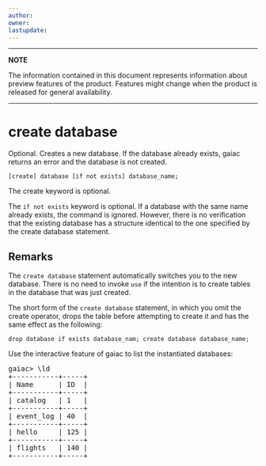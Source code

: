 ```yaml
---
author: 
owner: 
lastupdate: 
---
```


---

**NOTE**

The information contained in this document represents information about preview features of the product. Features might change when the product is released for general availability.

---
# create database

Optional. Creates a new database. If the database already exists, gaiac returns an error and the database is not created. 

`[create] database [if not exists] database_name;`

The create keyword is optional.

The `if not exists` keyword is optional. If a database with the same name already exists, the command is ignored. However, there is no verification that the existing database has a structure identical to the one specified by the create database statement.

## Remarks

The `create database` statement automatically switches you to the new database. There is no need to invoke `use` if the intention is to create tables in the database that was just created. 

The short form of the `create database` statement, in which you omit the create operator, drops the table before attempting to create it and has the same effect as the following:

`drop database if exists database_nam; create database database_name;`

Use the interactive feature of gaiac to list the instantiated databases:

<pre>
gaiac> \ld
+-----------+-----+
| Name      | ID  |
+-----------+-----+
| catalog   | 1   |
+-----------+-----+
| event_log | 40  |
+-----------+-----+
| hello     | 125 |
+-----------+-----+
| flights   | 140 |
+-----------+-----+
</pre>
